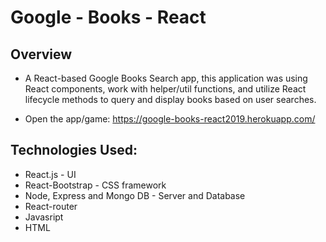 # Google - Books - React

## Overview

* A React-based Google Books Search app, this application was using React components, work with helper/util functions, and utilize React lifecycle methods to query and display books based on user searches.

* Open the app/game: https://google-books-react2019.herokuapp.com/


## Technologies Used:

* React.js - UI
* React-Bootstrap - CSS framework
* Node, Express and Mongo DB - Server and Database
* React-router
* Javasript
* HTML


